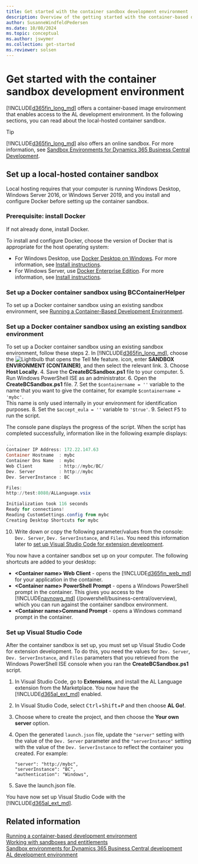 ```yaml
---
title: Get started with the container sandbox development environment
description: Overview of the getting started with the container-based development.
author: SusanneWindfeldPedersen
ms.date: 10/08/2024
ms.topic: conceptual
ms.author: jswymer
ms.collection: get-started
ms.reviewer: solsen
---
```


# Get started with the container sandbox development environment

[!INCLUDE[d365fin_long_md](includes/d365fin_long_md.md)] offers a container-based image environment that enables access to the AL development environment. In the following sections, you can read about the local-hosted container sandbox.

> [!TIP]
> [!INCLUDE[d365fin_long_md](includes/d365fin_long_md.md)] also offers an online sandbox. For more information, see [Sandbox Environments for Dynamics 365 Business Central Development](devenv-sandbox-overview.md).

## Set up a local-hosted container sandbox

Local hosting requires that your computer is running Windows Desktop, Windows Server 2016, or Windows Server 2019, and you install and configure Docker before setting up the container sandbox.

### Prerequisite: install Docker

If not already done, install Docker.

To install and configure Docker, choose the version of Docker that is appropriate for the host operating system:

- For Windows Desktop, use [Docker Desktop on Windows](https://hub.docker.com/editions/community/docker-ce-desktop-windows). For more information, see [Install instructions](/virtualization/windowscontainers/quick-start/quick-start-windows-10).
- For Windows Server, use [Docker Enterprise Edition](https://hub.docker.com/editions/enterprise/docker-ee-server-windows). For more information, see [Install instructions](/virtualization/windowscontainers/quick-start/quick-start-windows-server).

### Set up a Docker container sandbox using BCContainerHelper

To set up a Docker container sandbox using an existing sandbox environment, see [Running a Container-Based Development Environment](devenv-running-container-development.md).

### Set up a Docker container sandbox using an existing sandbox environment

To set up a Docker container sandbox using an existing sandbox environment, follow these steps
2. In [!INCLUDE[d365fin_long_md](includes/d365fin_long_md.md)], choose the ![Lightbulb that opens the Tell Me feature.](../media/search_small.png "Tell me what you want to do") icon, enter **SANDBOX ENVIRONMENT (CONTAINER)**, and then select the relevant link.
3. Choose **Host Locally**.
4. Save the **CreateBCSandbox.ps1** file to your computer.
5. Run Windows PowerShell ISE as an administrator.
6. Open the **CreateBCSandbox.ps1** file.
7. Set the `$containername = ''` variable to the name that you want to give the container, for example `$containername = 'mybc'`.  
  This name is only used internally in your environment for identification purposes.
8. Set the `$accept_eula = ''` variable to `'$true'`.
9. Select <kbd>F5</kbd> to run the script.

   The console pane displays the progress of the script. When the script has completed successfully, information like in the following example displays:

   ```powershell
   ...
   Container IP Address: 172.22.147.63
   Container Hostname  : mybc
   Container Dns Name  : mybc
   Web Client          : http://mybc/BC/
   Dev. Server         : http://mybc
   Dev. ServerInstance : BC
   
   Files:
   http://test:8080/ALLanguage.vsix
   
   Initialization took 116 seconds
   Ready for connections!
   Reading CustomSettings.config from mybc
   Creating Desktop Shortcuts for mybc
   ```

10. Write down or copy the following parameter/values from the console: `Dev. Server`,  `Dev. ServerInstance`, and `Files`. You need this information later to [set up Visual Studio Code for extension development](#VSCode).

You now have a container sandbox set up on your computer. The following shortcuts are added to your desktop:

- **\<Container name\> Web Client** - opens the [!INCLUDE[d365fin_web_md](includes/d365fin_web_md.md)] for your application in the container.
- **\<Container name\> PowerShell Prompt** - opens a Windows PowerShell prompt in the container. This gives you access to the [!INCLUDE[navnowg_md](includes/navnow_md.md)] (/powershell/business-central/overview), which you can run against the container sandbox environment. 
- **\<Container name\>Command Prompt**  - opens a Windows command prompt in the container.


### <a name="VSCode"></a>Set up Visual Studio Code

After the container sandbox is set up, you must set up Visual Studio Code for extension development. To do this, you need the values for `Dev. Server`,  `Dev. ServerInstance`, and `Files` parameters that you retrieved from the Windows PowerShell ISE console when you ran the **CreateBCSandbox.ps1** script. 

1. In Visual Studio Code, go to **Extensions**, and install the AL Language extension from the Marketplace.
    You now have the [!INCLUDE[d365al_ext_md](../includes/d365al_ext_md.md)] enabled.
2. In Visual Studio Code, select <kbd>Ctrl</kbd>+<kbd>Shift</kbd>+<kbd>P</kbd> and then choose **AL Go!**.
3. Choose where to create the project, and then choose the **Your own server** option.
4. Open the generated `launch.json` file, update the `"server"` setting with the value of the `Dev. Server` parameter and the `"serverInstance"` setting with the value of the `Dev. ServerInstance` to reflect the container you created. For example:

    ```
    "server": "http://mybc",
    "serverInstance": "BC",
    "authentication": "Windows",
    ```
5. Save the launch.json file.

You have now set up Visual Studio Code with the [!INCLUDE[d365al_ext_md](../includes/d365al_ext_md.md)].


<!-- 
Creating container MyBCapp2 from image navinsider.azurecr.io/dynamics-nav:11.0.21063.0-finus
Waiting for container MyBCapp2 to be ready
Initializing...
Starting Container
Hostname is MyBCapp2
PublicDnsName is MyBCapp2
Using Windows Authentication
Starting Local SQL Server
Starting Internet Information Server
Modifying NAV Service Tier Config File with Instance Specific Settings
Starting NAV Service Tier
Creating DotNetCore NAV Web Server Instance
Enabling Financials User Experience
Creating http download site
Creating Windows user jswymer
Setting SA Password and enabling SA
Creating NAV user
Container IP Address: 172.22.147.63
Container Hostname  : MyBCapp2
Container Dns Name  : MyBCapp2
Web Client          : https://MyBCapp2/NAV/
Dev. Server         : https://MyBCapp2
Dev. ServerInstance : NAV

Files:
https://MyBCapp2:8080/al-0.15.18566.vsix

Initialization took 116 seconds
Ready for connections!
Reading CustomSettings.config from MyBCapp2
Creating Desktop Shortcuts for MyBCapp2
-->


## Related information

[Running a container-based development environment](devenv-running-container-development.md)  
[Working with sandboxes and entitlements](devenv-work-sandbox-entitlements.md)  
[Sandbox environments for Dynamics 365 Business Central development](devenv-sandbox-overview.md)  
[AL development environment](devenv-reference-overview.md)  
